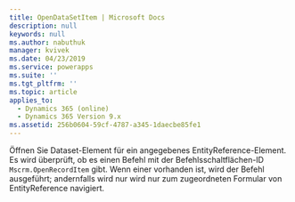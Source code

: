 ```yaml
---
title: OpenDataSetItem | Microsoft Docs
description: null
keywords: null
ms.author: nabuthuk
manager: kvivek
ms.date: 04/23/2019
ms.service: powerapps
ms.suite: ''
ms.tgt_pltfrm: ''
ms.topic: article
applies_to:
  - Dynamics 365 (online)
  - Dynamics 365 Version 9.x
ms.assetid: 256b0604-59cf-4787-a345-1daecbe85fe1
---
```


Öffnen Sie Dataset-Element für ein angegebenes EntityReference-Element. Es wird überprüft, ob es einen Befehl mit der Befehlsschaltflächen-ID `Mscrm.OpenRecordItem` gibt. Wenn einer vorhanden ist, wird der Befehl ausgeführt; andernfalls wird nur wird nur zum zugeordneten Formular von EntityReference navigiert.
